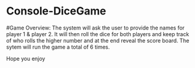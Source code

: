 # Console-DiceGame

#Game Overview:
The system will ask the user to provide the names for player 1 & player 2.
It will then roll the dice for both players and keep track of who rolls the higher number and at the end reveal the score board.
The sytem will run the game a total of 6 times.

Hope you enjoy
